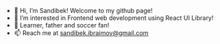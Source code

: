 - 👋 Hi, I’m Sandibek! Welcome to my github page!
- 👀 I’m interested in Frontend web development using React UI Library!
- 💞️ Learner, father and soccer fan!
- 📫 Reach me at sandibek.ibraimov@gmail.com

<!---
sandibekibraimov/sandibekibraimov is a ✨ special ✨ repository because its `README.md` (this file) appears on your GitHub profile.
You can click the Preview link to take a look at your changes.
--->
